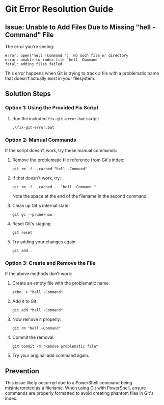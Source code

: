 # Git Error Resolution Guide

## Issue: Unable to Add Files Due to Missing "hell -Command" File

The error you're seeing:
```
error: open("hell -Command "): No such file or directory
error: unable to index file 'hell -Command '
fatal: adding files failed
```

This error happens when Git is trying to track a file with a problematic name that doesn't actually exist in your filesystem.

## Solution Steps

### Option 1: Using the Provided Fix Script

1. Run the included `fix-git-error.bat` script:
   ```
   .\fix-git-error.bat
   ```

### Option 2: Manual Commands

If the script doesn't work, try these manual commands:

1. Remove the problematic file reference from Git's index:
   ```
   git rm -f --cached "hell -Command"
   ```

2. If that doesn't work, try:
   ```
   git rm -f --cached -- "hell -Command "
   ```
   
   Note the space at the end of the filename in the second command.

3. Clean up Git's internal state:
   ```
   git gc --prune=now
   ```

4. Reset Git's staging:
   ```
   git reset
   ```

5. Try adding your changes again:
   ```
   git add .
   ```

### Option 3: Create and Remove the File

If the above methods don't work:

1. Create an empty file with the problematic name:
   ```
   echo. > "hell -Command"
   ```

2. Add it to Git:
   ```
   git add "hell -Command"
   ```

3. Now remove it properly:
   ```
   git rm "hell -Command"
   ```

4. Commit the removal:
   ```
   git commit -m "Remove problematic file"
   ```

5. Try your original add command again.

## Prevention

This issue likely occurred due to a PowerShell command being misinterpreted as a filename. When using Git with PowerShell, ensure commands are properly formatted to avoid creating phantom files in Git's index.
